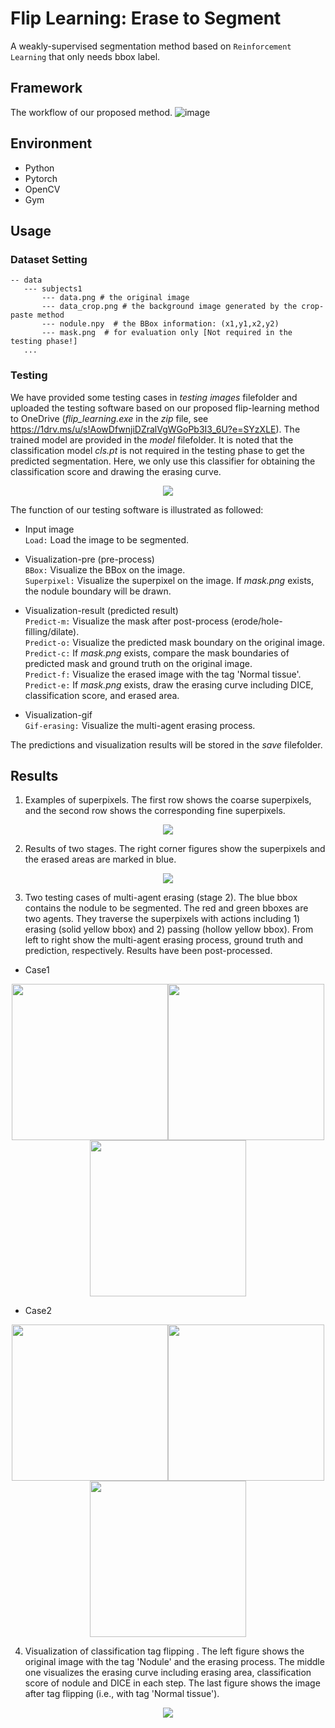 # Flip Learning: Erase to Segment

A weakly-supervised segmentation method based on `Reinforcement Learning` that only needs bbox label.

## Framework

The workflow of our proposed method. 
![image](https://github.com/miccai-1545/flip-learning/blob/main/images/framework.png)

## Environment

* Python  
* Pytorch  
* OpenCV  
* Gym  

## Usage 

### Dataset Setting

```
-- data  
   --- subjects1  
       --- data.png # the original image
       --- data_crop.png # the background image generated by the crop-paste method
       --- nodule.npy  # the BBox information: (x1,y1,x2,y2)
       --- mask.png  # for evaluation only [Not required in the testing phase!]
   ...
```
### Testing

We have provided some testing cases in *testing images* filefolder and uploaded the testing software based on our proposed flip-learning method to OneDrive (*flip_learning.exe* in the *zip* file, see https://1drv.ms/u/s!AowDfwnjiDZralVgWGoPb3I3_6U?e=SYzXLE). The trained model are provided in the *model* filefolder. It is noted that the classification model *cls.pt* is not required in the testing phase to get the predicted segmentation. Here, we only use this classifier for obtaining the classification score and drawing the erasing curve. 

<div align=center><img src="https://github.com/miccai-1545/flip-learning/blob/main/images/demo.png"></div>  

The function of our testing software is illustrated as followed:  

- Input image  
`Load:` Load the image to be segmented.  
- Visualization-pre (pre-process)  
`BBox:` Visualize the BBox on the image.  
`Superpixel:` Visualize the superpixel on the image. If *mask.png* exists, the nodule boundary will be drawn.  
- Visualization-result (predicted result)  
`Predict-m:` Visualize the mask after post-process (erode/hole-filling/dilate).  
`Predict-o:` Visualize the predicted mask boundary on the original image.  
`Predict-c:` If *mask.png* exists, compare the mask boundaries of predicted mask and ground truth on the original image.  
`Predict-f:` Visualize the erased image with the tag 'Normal tissue'.  
`Predict-e:` If *mask.png* exists, draw the erasing curve including DICE, classification score, and erased area.
  
- Visualization-gif     
`Gif-erasing:` Visualize the multi-agent erasing process.

The predictions and visualization results will be stored in the *save* filefolder.

## Results
1. Examples of superpixels. The first row shows the coarse superpixels, and the second row shows the corresponding fine superpixels.  

<div align=center><img src="https://github.com/miccai-1545/flip-learning/blob/main/images/superpixel.png"></div>  

2. Results of two stages. The right corner figures show the superpixels and the erased areas are marked in blue.  

<div align=center><img src="https://github.com/miccai-1545/flip-learning/blob/main/images/result_stage.png"></div>  

3. Two testing cases of multi-agent erasing (stage 2). The blue bbox contains the nodule to be segmented. The red and green bboxes are two agents. They traverse the superpixels with actions including 1) erasing (solid yellow bbox) and 2) passing (hollow yellow bbox). From left to right show the multi-agent erasing process, ground truth and prediction, respectively. Results have been post-processed.
 
* Case1     
<p float="center">
    <div align=center><img src="https://github.com/miccai-1545/flip-learning/blob/main/save/1.gif" width="250"/><img src="https://github.com/miccai-1545/flip-learning/blob/main/testing_images/1/mask.png" width="250"/><img src="https://github.com/miccai-1545/flip-learning/blob/main/save/1_image_m.png" width="250"/></div>  
</p float="center">

* Case2  
<p float="center">
    <div align=center><img src="https://github.com/miccai-1545/flip-learning/blob/main/images/2_image.gif" width="250"/><img src="https://github.com/miccai-1545/flip-learning/blob/main/images/2_gt.png" width="250"/><img src="https://github.com/miccai-1545/flip-learning/blob/main/images/2_pred.png" width="250"/></div>  
</p>


4. Visualization of classification tag flipping . The left figure shows the original image with the tag 'Nodule' and the erasing process. The middle one visualizes the erasing curve including erasing area, classification score of nodule and DICE in each step. The last figure shows the image after tag flipping (i.e., with tag 'Normal tissue').  

<div align=center><img src="https://github.com/miccai-1545/flip-learning/blob/main/images/tag_flipping.gif"></div> 



